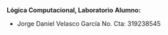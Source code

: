**Lógica Computacional, Laboratorio**
**Alumno:**

* Jorge Daniel Velasco García
    No. Cta: 319238545